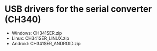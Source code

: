 # USB drivers for the serial converter (CH340)
* Windows: CH341SER.zip
* Linux: CH341SER_LINUX.zip
* Android: CH341SER_ANDROID.zip
